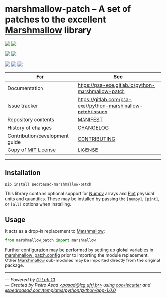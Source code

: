 # marshmallow-patch &ndash; A set of patches to the excellent [Marshmallow] library

[![][badge-python]][python-docs]
[![][badge-version]][repository-latest-release]

[![][badge-mit]][MIT License]
[![][badge-black]][Black]

[![][badge-ci-status]][repository-master]
[![][badge-ci-security]][repository-security]
[![][badge-codecov]][repository-codecov]

For | See
--- | ---
Documentation | https://psa-exe.gitlab.io/python-marshmallow-patch
Issue tracker | https://gitlab.com/psa-exe//python-marshmallow-patch/issues
Repository contents | [MANIFEST]
History of changes | [CHANGELOG]
Contribution/development guide | [CONTRIBUTING]
Copy of [MIT License] | [LICENSE]

---

## Installation

```bash
pip install pedroasad-marshmallow-patch
```

This library contains optional support for [Numpy] arrays and [Pint] physical units and quantities.
These may be installed by passing the `[numpy]`, `[pint]`, or `[all]` options when installing.

## Usage

It acts as a drop-in replacement to [Marshmallow]:

```python
from marshmallow_patch import marshmallow 
```

Further configuration may be performed by setting up global variables in [marshmallow_patch.config](https://psa-exe.gitlab.io/python-marshmallow-patch/api.html#module-marshmallow_patch.config) prior to importing the module replacement.
Other [Marshmallow] sub-modules may be imported directly from the original package.

---

*&mdash; Powered by [GitLab CI]*  
*&mdash; Created by Pedro Asad
[&lt;pasad@lcg.ufrj.br&gt;](mailto:pasad@lcg.ufrj.br) using [cookiecutter] and [@pedroasad.com/templates/python/python/app-1.0.0](https://gitlab.com/pedroasad.com/templates/python/python-app/tags/1.0.0)*  

[Black]: https://pypi.org/project/black/
[CHANGELOG]: ./CHANGELOG.md
[CONTRIBUTING]: ./CONTRIBUTING.md
[Gitlab CI]: https://docs.gitlab.com/ee/ci
[LICENSE]: ./LICENSE.txt
[MANIFEST]: ./MANIFEST.md
[MIT License]: https://opensource.org/licenses/MIT
[Numpy]: https://www.numpy.org/
[Pint]: https://pint.readthedocs.io/
[README]: https://gitlab.com/psa-exe//python-marshmallow-patch/blob/master/README.md
[TestPyPI]: https://test.pypi.org/
[badge-black]: https://img.shields.io/badge/code%20style-Black-black.svg
[badge-ci-coverage]: https://gitlab.com/psa-exe//python-marshmallow-patch/badges/master/coverage.svg
[badge-ci-security]: https://img.shields.io/badge/security-Check%20here!-yellow.svg
[badge-ci-status]: https://gitlab.com/psa-exe//python-marshmallow-patch/badges/master/pipeline.svg
[badge-codecov]: https://codecov.io/gl/psa-exe/python-marshmallow-patch/branch/master/graph/badge.svg
[badge-mit]: https://img.shields.io/badge/license-MIT-blue.svg
[badge-python]: https://img.shields.io/badge/Python-%E2%89%A53.6-blue.svg
[badge-version]: https://img.shields.io/badge/version-0.1.0%20alpha-orange.svg
[cookiecutter]: http://cookiecutter.readthedocs.io/
[Marshmallow]: https://marshmallow.readthedocs.io/en/3.0/
[python-docs]: https://docs.python.org/3.6
[repository-codecov]: https://codecov.io/gl/psa-exe/python-marshmallow-patch
[repository-latest-release]: https://test.pypi.org/project/marshmallow-patch/0.1.0/
[repository-master]: https://gitlab.com/psa-exe//python-marshmallow-patch
[repository]: https://gitlab.com/psa-exe//python-marshmallow-patch
[repository-security]: https://gitlab.com/psa-exe//python-marshmallow-patch/security

